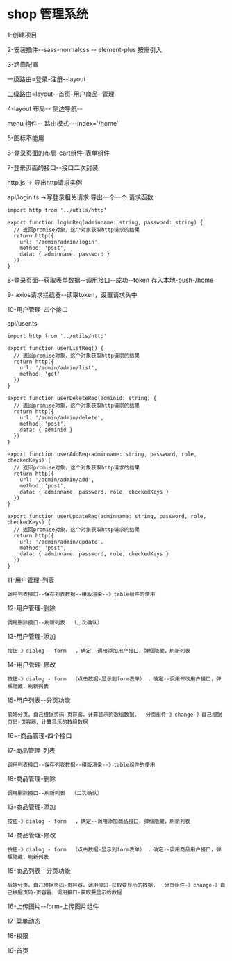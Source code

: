 # shop 管理系统

1-创建项目

2-安装插件--sass-normalcss -- element-plus     按需引入

3-路由配置

一级路由=登录-注册--layout

二级路由=layout--首页-用户商品- 管理

4-layout   布局-- 侧边导航--


menu 组件-- 路由模式---index='/home'

5-图标不能用

6-登录页面的布局-cart组件-表单组件

7-登录页面的接口--接口二次封装

   http.js -> 导出http请求实例

   api/login.ts ->写登录相关请求   导出一个一个 请求函数

```
import http from '../utils/http'

export function loginReq(adminname: string, password: string) {
  // 返回promise对象，这个对象获取http请求的结果
  return http({
    url: '/admin/admin/login',
    method: 'post',
    data: { adminname, password }
  })
}

```

8-登录页面--获取表单数据--调用接口--成功--token  存入本地-push-/home

9- axios请求拦截器--读取token，设置请求头中

10-用户管理-四个接口

api/user.ts

```
import http from '../utils/http'

export function userListReq() {
  // 返回promise对象，这个对象获取http请求的结果
  return http({
    url: '/admin/admin/list',
    method: 'get'
  })
}

export function userDeleteReq(adminid: string) {
  // 返回promise对象，这个对象获取http请求的结果
  return http({
    url: '/admin/admin/delete',
    method: 'post',
    data: { adminid }
  })
}

export function userAddReq(adminname: string, password, role, checkedKeys) {
  // 返回promise对象，这个对象获取http请求的结果
  return http({
    url: '/admin/admin/add',
    method: 'post',
    data: { adminname, password, role, checkedKeys }
  })
}

export function userUpdateReq(adminname: string, password, role, checkedKeys) {
  // 返回promise对象，这个对象获取http请求的结果
  return http({
    url: '/admin/admin/update',
    method: 'post',
    data: { adminname, password, role, checkedKeys }
  })
}

```

11-用户管理-列表

    调用列表接口--保存列表数据--模版渲染--》table组件的使用

12-用户管理-删除

    调用删除接口--刷新列表  （二次确认）

13-用户管理-添加

    按钮-》dialog - form   ，确定--调用添加用户接口，弹框隐藏，刷新列表

14-用户管理-修改

    按钮-》dialog - form  （点击数据-显示到form表单） ，确定--调用修改用户接口，弹框隐藏，刷新列表

15-用户列表--分页功能

    前端分页，自己根据页码-页容器，计算显示的数组数据，  分页组件-》change-》自己根据页码-页容器，计算显示的数组数据

16=-商品管理-四个接口

17-商品管理-列表

    调用列表接口--保存列表数据--模版渲染--》table组件的使用

18-商品管理-删除

    调用删除接口--刷新列表  （二次确认）

13-商品管理-添加

    按钮-》dialog - form   ，确定--调用添加商品接口，弹框隐藏，刷新列表

14-商品管理-修改

    按钮-》dialog - form  （点击数据-显示到form表单） ，确定--调用商品用户接口，弹框隐藏，刷新列表

15-商品列表--分页功能

    后端分页，自己根据页码-页容器，调用接口-获取要显示的数据，  分页组件-》change-》自己根据页码-页容器，调用接口-获取要显示的数据

16-上传图片--form-上传图片组件



17-菜单动态


18-权限


19-首页
